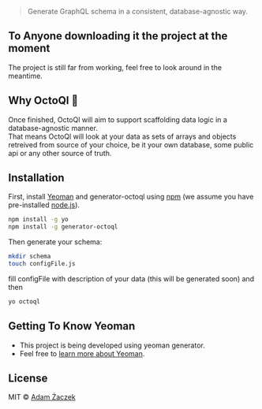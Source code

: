 > Generate GraphQL schema in a consistent, database-agnostic way.

## To Anyone downloading it the project at the moment
The project is still far from working, feel free to look around in the meantime.

## Why OctoQl &#x1F419;

 Once finished, OctoQl will aim to support scaffolding data logic in a database-agnostic manner.  
 That means OctoQl will look at your data as sets of arrays and objects retreived from source of your choice, be it your
 own database, some public api or any other source of truth.  


## Installation

First, install [Yeoman](http://yeoman.io) and generator-octoql using [npm](https://www.npmjs.com/) (we assume you have pre-installed [node.js](https://nodejs.org/)).

```bash
npm install -g yo  
npm install -g generator-octoql  
```

Then generate your schema:

```bash
mkdir schema  
touch configFile.js
```
fill configFile with description of your data (this will be generated soon) and then

```bash
yo octoql  
```

## Getting To Know Yeoman

 * This project is being developed using yeoman generator.  
 * Feel free to [learn more about Yeoman](http://yeoman.io/).  

## License

MIT © [Adam Żaczek]()
